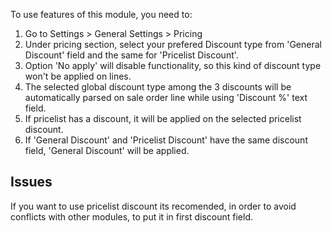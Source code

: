 To use features of this module, you need to:

1.  Go to Settings \> General Settings \> Pricing
2.  Under pricing section, select your prefered Discount type from
    'General Discount' field and the same for 'Pricelist Discount'.
3.  Option 'No apply' will disable functionality, so this kind of
    discount type won't be applied on lines.
4.  The selected global discount type among the 3 discounts will be
    automatically parsed on sale order line while using 'Discount %'
    text field.
5.  If pricelist has a discount, it will be applied on the selected
    pricelist discount.
6.  If 'General Discount' and 'Pricelist Discount' have the same
    discount field, 'General Discount' will be applied.

## Issues

If you want to use pricelist discount its recomended, in order to avoid
conflicts with other modules, to put it in first discount field.
